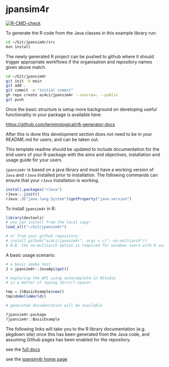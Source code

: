 # jpansim4r

[![R-CMD-check](https://github.com/ai4ci/jpansim4r/workflows/R-CMD-check/badge.svg)](https://github.com/ai4ci/jpansim4r/actions)


To generate the R code from the Java classes in this example library run: 

```BASH
cd ~/Git/jpansim4r/src
mvn install
```

The newly generated R project can be pushed to github where it should trigger appropriate workflows if the organisation and repository names given above match.

```BASH
cd ~/Git/jpansim4r
git init -b main
git add . 
git commit -m "initial commit"
gh repo create ai4ci/jpansim4r --source=. --public
git push

```

Once the basic structure is setup more background on developing useful functionality in your package is available here:

https://github.com/terminological/r6-generator-docs

After this is done this development section does not need to be in your README.md for users, and can be taken out. 


This template readme should be updated to include documentation for the end users of your R-package with the aims and objectives, installation and usage guide for your users

`jpansim4r` is based on a java library and must have a working version of `Java` and `rJava` installed prior to installation. The following commands can ensure that your `rJava` installation is working.


```R
install.packages("rJava")
rJava::.jinit()
rJava::J("java.lang.System")$getProperty("java.version")
```

To install `jpansim4r` in R:

```R
library(devtools)
# you can install from the local copy:
load_all("~/Git/jpansim4r")

# or from your github repository:
# install_github("ai4ci/jpansim4r", args = c("--no-multiarch"))
# N.B. the no-multiarch option is required for windows users with R versions prior to 4.2.0.
```

A basic usage scenario:


```R
# a basic smoke test
J = jpansim4r::JavaApi$get()

# exploring the API using autocomplete in RStudio
# is a matter of typing J$<ctrl-space> 

tmp = J$BasicExample$new()
tmp$doHelloWorld()

# generated documentation will be available

?jpansim4r-package
?jpansim4r::BasicExample

```

The following links will take you to the R library documentation (e.g. pkgdown site) once this has been generated from the Java code, and assuming Github pages has been enabled for the repository.  

see the [full docs](https://ai4ci.github.io/jpansim4r)

see the [jpansim4r home page](https://ai4ci.github.io/jpansim4r/docs/)


